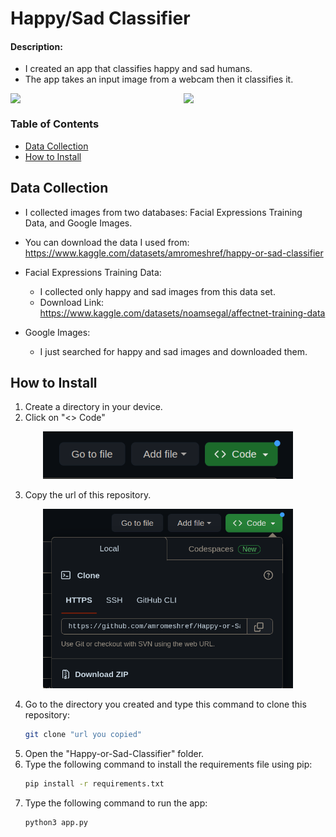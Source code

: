 # Happy/Sad Classifier


#### Description:

- I created an app that classifies happy and sad humans.
- The app takes an input image from a webcam then it classifies it.



<div style="display: flex; justify-content: space-between;">
    <img src="images/happy.jpg" width="45%">
    <img src="images/sad.jpg" width="45%">
</div>




### Table of Contents
- [Data Collection](#Data-Collection)
- [How to Install](#how-to-install)



## Data Collection

- I collected images from two databases: Facial Expressions Training Data, and Google Images.
- You can download the data I used from: https://www.kaggle.com/datasets/amromeshref/happy-or-sad-classifier

- Facial Expressions Training Data:
    - I collected only happy and sad images from this data set.
    - Download Link: https://www.kaggle.com/datasets/noamsegal/affectnet-training-data
- Google Images:
    - I just searched for happy and sad images and downloaded them.

## How to Install
1. Create a directory in your device.
2. Click on "<> Code"
   
<div align="center">
<img src= "images/code.png" style="width:400px;height:400;">
</div> 

3. Copy the url of this repository.
   
<div align="center">
<img src= "images/url.png" style="width:400px;height:400;">
</div> 

4. Go to the directory you created and type this command to clone this repository:
    ```bash
    git clone "url you copied"
    ```
5. Open the "Happy-or-Sad-Classifier" folder.
6.  Type the following command to install the requirements file using pip:
    ```bash
    pip install -r requirements.txt
    ```
7.  Type the following command to run the app:
    ```bash
    python3 app.py
    ```  
